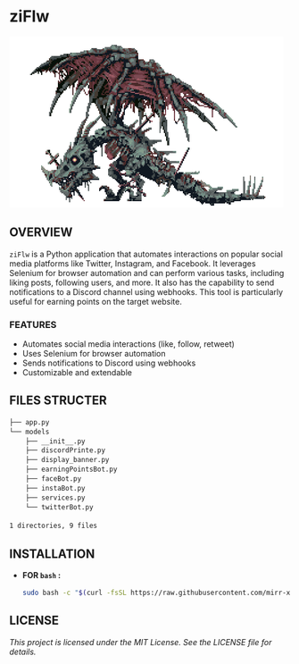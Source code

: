 # ziFlw 

![xx](image/b.gif)


## OVERVIEW

`ziFlw` is a Python application that automates interactions on popular social media platforms like Twitter, Instagram, and Facebook. It leverages Selenium for browser automation and can perform various tasks, including liking posts, following users, and more. It also has the capability to send notifications to a Discord channel using webhooks. This tool is particularly useful for earning points on the target website. 

### FEATURES

- Automates social media interactions (like, follow, retweet)
- Uses Selenium for browser automation
- Sends notifications to Discord using webhooks
- Customizable and extendable

##  FILES STRUCTER
```sh
├── app.py
└── models
    ├── __init__.py
    ├── discordPrinte.py
    ├── display_banner.py
    ├── earningPointsBot.py
    ├── faceBot.py
    ├── instaBot.py
    ├── services.py
    └── twitterBot.py

1 directories, 9 files
```

## INSTALLATION
* **FOR `bash` :**

    ```sh
    sudo bash -c "$(curl -fsSL https://raw.githubusercontent.com/mirr-x/ziFlw/master/bin/install.sh)"
    ```



## LICENSE

*This project is licensed under the MIT License. See the LICENSE file for details.*

